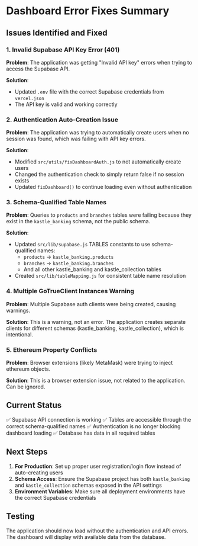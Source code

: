 # Dashboard Error Fixes Summary

## Issues Identified and Fixed

### 1. Invalid Supabase API Key Error (401)
**Problem**: The application was getting "Invalid API key" errors when trying to access the Supabase API.

**Solution**: 
- Updated `.env` file with the correct Supabase credentials from `vercel.json`
- The API key is valid and working correctly

### 2. Authentication Auto-Creation Issue
**Problem**: The application was trying to automatically create users when no session was found, which was failing with API key errors.

**Solution**:
- Modified `src/utils/fixDashboardAuth.js` to not automatically create users
- Changed the authentication check to simply return false if no session exists
- Updated `fixDashboard()` to continue loading even without authentication

### 3. Schema-Qualified Table Names
**Problem**: Queries to `products` and `branches` tables were failing because they exist in the `kastle_banking` schema, not the public schema.

**Solution**:
- Updated `src/lib/supabase.js` TABLES constants to use schema-qualified names:
  - `products` → `kastle_banking.products`
  - `branches` → `kastle_banking.branches`
  - And all other kastle_banking and kastle_collection tables
- Created `src/lib/tableMapping.js` for consistent table name resolution

### 4. Multiple GoTrueClient Instances Warning
**Problem**: Multiple Supabase auth clients were being created, causing warnings.

**Solution**: This is a warning, not an error. The application creates separate clients for different schemas (kastle_banking, kastle_collection), which is intentional.

### 5. Ethereum Property Conflicts
**Problem**: Browser extensions (likely MetaMask) were trying to inject ethereum objects.

**Solution**: This is a browser extension issue, not related to the application. Can be ignored.

## Current Status

✅ Supabase API connection is working
✅ Tables are accessible through the correct schema-qualified names
✅ Authentication is no longer blocking dashboard loading
✅ Database has data in all required tables

## Next Steps

1. **For Production**: Set up proper user registration/login flow instead of auto-creating users
2. **Schema Access**: Ensure the Supabase project has both `kastle_banking` and `kastle_collection` schemas exposed in the API settings
3. **Environment Variables**: Make sure all deployment environments have the correct Supabase credentials

## Testing

The application should now load without the authentication and API errors. The dashboard will display with available data from the database.